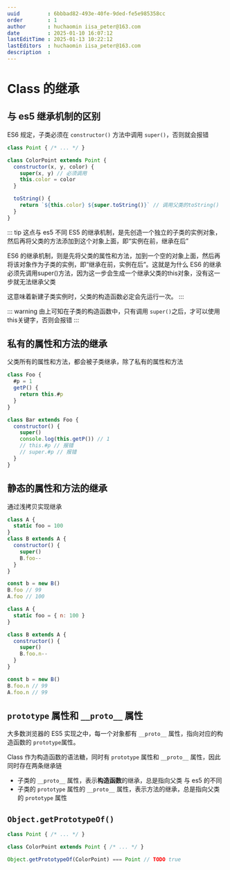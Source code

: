 ```yaml
---
uuid         : 6bbbad82-493e-40fe-9ded-fe5e985358cc
order        : 1
author       : huchaomin iisa_peter@163.com
date         : 2025-01-10 16:07:12
lastEditTime : 2025-01-13 10:22:12
lastEditors  : huchaomin iisa_peter@163.com
description  :
---
```


# Class 的继承

## 与 es5 继承机制的区别

ES6 规定，子类必须在 `constructor()` 方法中调用 `super()`，否则就会报错

```js
class Point { /* ... */ }

class ColorPoint extends Point {
  constructor(x, y, color) {
    super(x, y) // 必须调用
    this.color = color
  }

  toString() {
    return `${this.color} ${super.toString()}` // 调用父类的toString()
  }
}
```

::: tip 这点与 es5 不同
ES5 的继承机制，是先创造一个独立的子类的实例对象，然后再将父类的方法添加到这个对象上面，即“实例在前，继承在后”

ES6 的继承机制，则是先将父类的属性和方法，加到一个空的对象上面，然后再将该对象作为子类的实例，即“继承在前，实例在后”。这就是为什么 ES6 的继承必须先调用super()方法，因为这一步会生成一个继承父类的this对象，没有这一步就无法继承父类

这意味着新建子类实例时，父类的构造函数必定会先运行一次。
:::

::: warning
由上可知在子类的构造函数中，只有调用 `super()`之后，才可以使用this关键字，否则会报错
:::

## 私有的属性和方法的继承

父类所有的属性和方法，都会被子类继承，除了私有的属性和方法

```js
class Foo {
  #p = 1
  getP() {
    return this.#p
  }
}

class Bar extends Foo {
  constructor() {
    super()
    console.log(this.getP()) // 1
    // this.#p // 报错
    // super.#p // 报错
  }
}
```

## 静态的属性和方法的继承

通过浅拷贝实现继承

```js
class A {
  static foo = 100
}
class B extends A {
  constructor() {
    super()
    B.foo--
  }
}

const b = new B()
B.foo // 99
A.foo // 100
```

```js
class A {
  static foo = { n: 100 }
}

class B extends A {
  constructor() {
    super()
    B.foo.n--
  }
}

const b = new B()
B.foo.n // 99
A.foo.n // 99
```

## `prototype` 属性和 `__proto__` 属性

大多数浏览器的 ES5 实现之中，每一个对象都有 `__proto__` 属性，指向对应的构造函数的 `prototype`属性。

Class 作为构造函数的语法糖，同时有 `prototype` 属性和 `__proto__` 属性，因此同时存在两条继承链

- 子类的 `__proto__` 属性，表示**构造函数**的继承，总是指向父类 <n-tag type="info" size="small">与 es5 的不同</n-tag>
- 子类的 `prototype` 属性的 `__proto__` 属性，表示方法的继承，总是指向父类的 `prototype` 属性

## `Object.getPrototypeOf()`

```js
class Point { /* ... */ }

class ColorPoint extends Point { /* ... */ }

Object.getPrototypeOf(ColorPoint) === Point // TODO true
```
